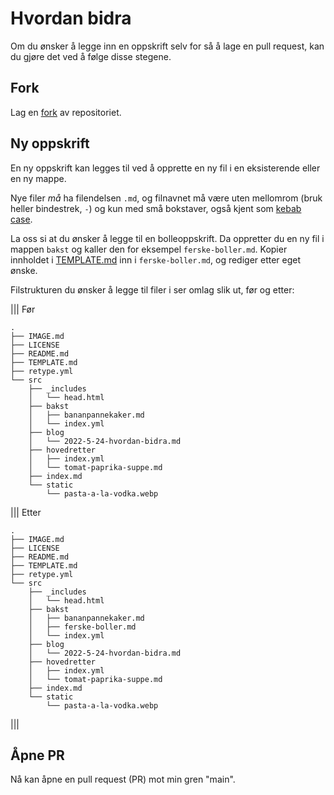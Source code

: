 # Hvordan bidra

Om du ønsker å legge inn en oppskrift selv for så å lage en pull request, kan du gjøre
det ved å følge disse stegene.

## Fork

Lag en [fork](https://github.com/engeir/simple-recipes-cookbook/fork) av repositoriet.

## Ny oppskrift

En ny oppskrift kan legges til ved å opprette en ny fil i en eksisterende eller en ny
mappe.

Nye filer _må_ ha filendelsen `.md`, og filnavnet må være uten mellomrom (bruk heller
bindestrek, `-`) og kun med små bokstaver, også kjent som
[kebab case](https://en.wikipedia.org/wiki/Letter_case#Kebab_case).

La oss si at du ønsker å legge til en bolleoppskrift. Da oppretter du en ny fil i mappen
`bakst` og kaller den for eksempel `ferske-boller.md`. Kopier innholdet i
[TEMPLATE.md](https://github.com/engeir/simple-recipes-cookbook/blob/main/TEMPLATE.md?plain=1)
inn i `ferske-boller.md`, og rediger etter eget ønske.

Filstrukturen du ønsker å legge til filer i ser omlag slik ut, før og etter:

||| Før

```text
.
├── IMAGE.md
├── LICENSE
├── README.md
├── TEMPLATE.md
├── retype.yml
└── src
    ├── _includes
    │   └── head.html
    ├── bakst
    │   ├── bananpannekaker.md
    │   └── index.yml
    ├── blog
    │   └── 2022-5-24-hvordan-bidra.md
    ├── hovedretter
    │   ├── index.yml
    │   └── tomat-paprika-suppe.md
    ├── index.md
    └── static
        └── pasta-a-la-vodka.webp
```

||| Etter

```text
.
├── IMAGE.md
├── LICENSE
├── README.md
├── TEMPLATE.md
├── retype.yml
└── src
    ├── _includes
    │   └── head.html
    ├── bakst
    │   ├── bananpannekaker.md
    │   ├── ferske-boller.md
    │   └── index.yml
    ├── blog
    │   └── 2022-5-24-hvordan-bidra.md
    ├── hovedretter
    │   ├── index.yml
    │   └── tomat-paprika-suppe.md
    ├── index.md
    └── static
        └── pasta-a-la-vodka.webp
```

|||

## Åpne PR

Nå kan åpne en pull request (PR) mot min gren "main".
